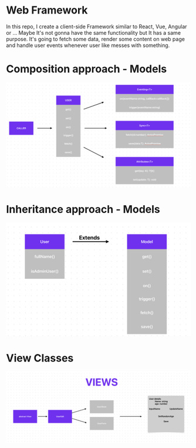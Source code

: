 # Web Framework

In this repo, I create a client-side Framework similar to React, Vue, Angular or ... Maybe It's not gonna have the same functionality but It has a same purpose. It's going to fetch some data, render some content on web page and handle user events whenever user like messes with something.

# Composition approach - Models

![Composition](./src/public/diagram/models-composition.png)

# Inheritance approach - Models

![Inheritance](./src/public/diagram/models-inheritance.png)

# View Classes

![Views](./src/public/diagram/views.png)
